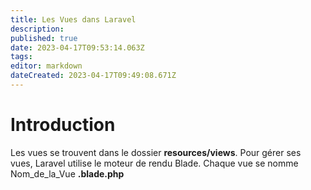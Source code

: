 ```yaml
---
title: Les Vues dans Laravel
description: 
published: true
date: 2023-04-17T09:53:14.063Z
tags: 
editor: markdown
dateCreated: 2023-04-17T09:49:08.671Z
---
```


# Introduction
Les vues se trouvent dans le dossier **resources/views**.
Pour gérer ses vues, Laravel utilise le moteur de rendu Blade. Chaque vue se nomme Nom_de_la_Vue **.blade.php**


